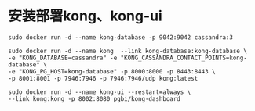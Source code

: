安装部署kong、kong-ui
===
    sudo docker run -d --name kong-database -p 9042:9042 cassandra:3

    sudo docker run -d --name kong  --link kong-database:kong-database \
    -e "KONG_DATABASE=cassandra" -e "KONG_CASSANDRA_CONTACT_POINTS=kong-database" \
    -e "KONG_PG_HOST=kong-database" -p 8000:8000 -p 8443:8443 \
    -p 8001:8001 -p 7946:7946 -p 7946:7946/udp kong:latest

    sudo docker run -d --name kong-ui --restart=always \ 
    --link kong:kong -p 8002:8080 pgbi/kong-dashboard
